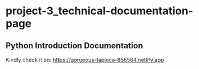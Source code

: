 # project-3_technical-documentation-page
## Python Introduction Documentation
Kindly check it on: https://gorgeous-tapioca-856584.netlify.app

